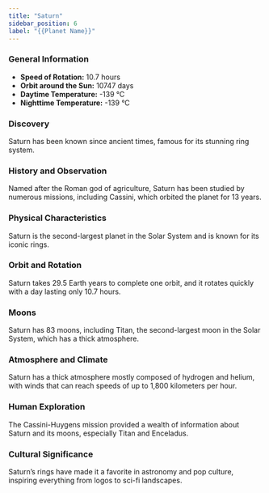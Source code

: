 ```yaml
---
title: "Saturn"
sidebar_position: 6
label: "{{Planet Name}}"
---
```


### General Information

- **Speed of Rotation:** 10.7 hours
- **Orbit around the Sun:** 10747 days
- **Daytime Temperature:** -139 °C
- **Nighttime Temperature:** -139 °C

### Discovery

Saturn has been known since ancient times, famous for its stunning ring system.

### History and Observation

Named after the Roman god of agriculture, Saturn has been studied by numerous missions, including Cassini, which orbited the planet for 13 years.

### Physical Characteristics

Saturn is the second-largest planet in the Solar System and is known for its iconic rings.

### Orbit and Rotation

Saturn takes 29.5 Earth years to complete one orbit, and it rotates quickly with a day lasting only 10.7 hours.

### Moons

Saturn has 83 moons, including Titan, the second-largest moon in the Solar System, which has a thick atmosphere.

### Atmosphere and Climate

Saturn has a thick atmosphere mostly composed of hydrogen and helium, with winds that can reach speeds of up to 1,800 kilometers per hour.

### Human Exploration

The Cassini-Huygens mission provided a wealth of information about Saturn and its moons, especially Titan and Enceladus.

### Cultural Significance

Saturn’s rings have made it a favorite in astronomy and pop culture, inspiring everything from logos to sci-fi landscapes.